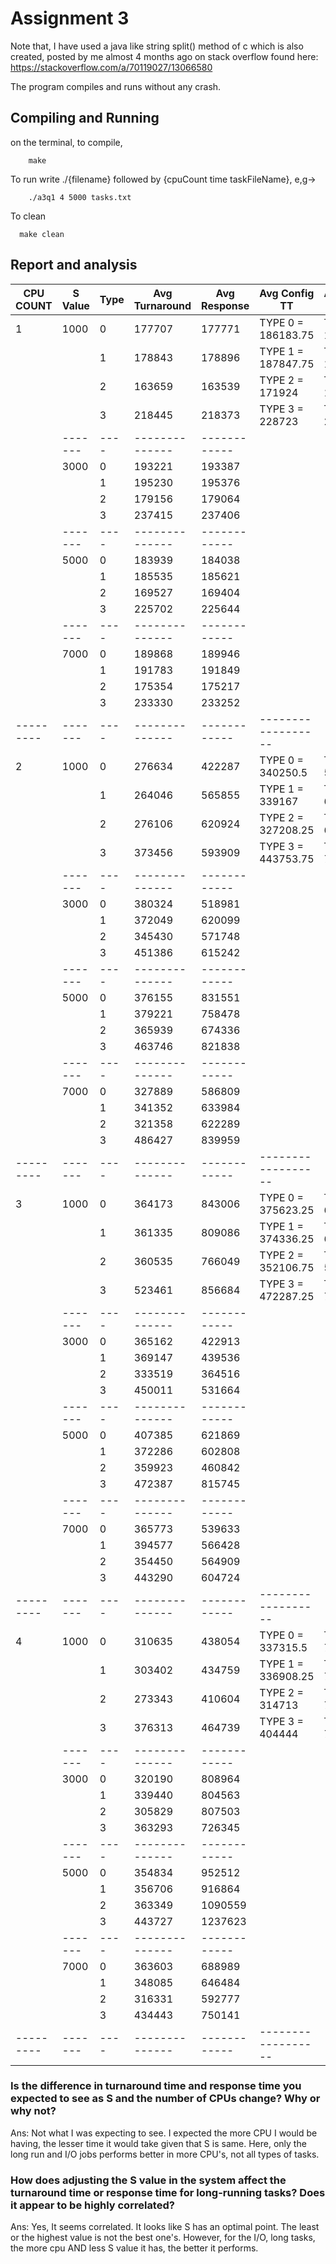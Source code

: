
# Assignment 3

Note that, I have used a java like string split() method of c which is also created, posted by me almost 4 months ago on stack overflow found here: 
https://stackoverflow.com/a/70119027/13066580 

The program compiles and runs without any crash. 
## Compiling and Running

on the terminal, to compile,

```
    make
```

To run write ./{filename} followed by {cpuCount time taskFileName}, e,g->
```
    ./a3q1 4 5000 tasks.txt
```

To clean

```
  make clean
```

## Report and analysis

| CPU COUNT | S Value | Type | Avg Turnaround | Avg Response | Avg Config TT      | Avg Config RT      |
| --------- | ------- | ---- | -------------- | ------------ | ------------------ | ------------------ |
| 1         | 1000    | 0    | 177707         | 177771       | TYPE 0 = 186183.75 | TYPE 0 = 186285.5  |
|           |         | 1    | 178843         | 178896       | TYPE 1 = 187847.75 | TYPE 1 = 187935.5  |
|           |         | 2    | 163659         | 163539       | TYPE 2 = 171924    | TYPE 2 = 171806    |
|           |         | 3    | 218445         | 218373       | TYPE 3 = 228723    | TYPE 3 = 228668.75 |
|           | ------- | ---- | -------------- | ------------ |                    |                    |
|           | 3000    | 0    | 193221         | 193387       |                    |                    |
|           |         | 1    | 195230         | 195376       |                    |                    |
|           |         | 2    | 179156         | 179064       |                    |                    |
|           |         | 3    | 237415         | 237406       |                    |                    |
|           | ------- | ---- | -------------- | ------------ |                    |                    |
|           | 5000    | 0    | 183939         | 184038       |                    |                    |
|           |         | 1    | 185535         | 185621       |                    |                    |
|           |         | 2    | 169527         | 169404       |                    |                    |
|           |         | 3    | 225702         | 225644       |                    |                    |
|           | ------- | ---- | -------------- | ------------ |                    |                    |
|           | 7000    | 0    | 189868         | 189946       |                    |                    |
|           |         | 1    | 191783         | 191849       |                    |                    |
|           |         | 2    | 175354         | 175217       |                    |                    |
|           |         | 3    | 233330         | 233252       |                    |                    |
| --------- | ------- | ---- | -------------- | ------------ | ------------------ | ------------------ |
| 2         | 1000    | 0    | 276634         | 422287       | TYPE 0 = 340250.5  | TYPE 0 = 589907    |
|           |         | 1    | 264046         | 565855       | TYPE 1 = 339167    | TYPE 1 = 644604    |
|           |         | 2    | 276106         | 620924       | TYPE 2 = 327208.25 | TYPE 2 = 622324.25 |
|           |         | 3    | 373456         | 593909       | TYPE 3 = 443753.75 | TYPE 3 = 717737    |
|           | ------- | ---- | -------------- | ------------ |                    |                    |
|           | 3000    | 0    | 380324         | 518981       |                    |                    |
|           |         | 1    | 372049         | 620099       |                    |                    |
|           |         | 2    | 345430         | 571748       |                    |                    |
|           |         | 3    | 451386         | 615242       |                    |                    |
|           | ------- | ---- | -------------- | ------------ |                    |                    |
|           | 5000    | 0    | 376155         | 831551       |                    |                    |
|           |         | 1    | 379221         | 758478       |                    |                    |
|           |         | 2    | 365939         | 674336       |                    |                    |
|           |         | 3    | 463746         | 821838       |                    |                    |
|           | ------- | ---- | -------------- | ------------ |                    |                    |
|           | 7000    | 0    | 327889         | 586809       |                    |                    |
|           |         | 1    | 341352         | 633984       |                    |                    |
|           |         | 2    | 321358         | 622289       |                    |                    |
|           |         | 3    | 486427         | 839959       |                    |                    |
| --------- | ------- | ---- | -------------- | ------------ | ------------------ | ------------------ |
| 3         | 1000    | 0    | 364173         | 843006       | TYPE 0 = 375623.25 | TYPE 0 = 606855.25 |
|           |         | 1    | 361335         | 809086       | TYPE 1 = 374336.25 | TYPE 1 = 604464.5  |
|           |         | 2    | 360535         | 766049       | TYPE 2 = 352106.75 | TYPE 2 = 539079    |
|           |         | 3    | 523461         | 856684       | TYPE 3 = 472287.25 | TYPE 3 = 702204.25 |
|           | ------- | ---- | -------------- | ------------ |                    |                    |
|           | 3000    | 0    | 365162         | 422913       |                    |                    |
|           |         | 1    | 369147         | 439536       |                    |                    |
|           |         | 2    | 333519         | 364516       |                    |                    |
|           |         | 3    | 450011         | 531664       |                    |                    |
|           | ------- | ---- | -------------- | ------------ |                    |                    |
|           | 5000    | 0    | 407385         | 621869       |                    |                    |
|           |         | 1    | 372286         | 602808       |                    |                    |
|           |         | 2    | 359923         | 460842       |                    |                    |
|           |         | 3    | 472387         | 815745       |                    |                    |
|           | ------- | ---- | -------------- | ------------ |                    |                    |
|           | 7000    | 0    | 365773         | 539633       |                    |                    |
|           |         | 1    | 394577         | 566428       |                    |                    |
|           |         | 2    | 354450         | 564909       |                    |                    |
|           |         | 3    | 443290         | 604724       |                    |                    |
| --------- | ------- | ---- | -------------- | ------------ | ------------------ | ------------------ |
| 4         | 1000    | 0    | 310635         | 438054       | TYPE 0 = 337315.5  | TYPE 0 = 722129.75 |
|           |         | 1    | 303402         | 434759       | TYPE 1 = 336908.25 | TYPE 1 = 700667.5  |
|           |         | 2    | 273343         | 410604       | TYPE 2 = 314713    | TYPE 2 = 725360.75 |
|           |         | 3    | 376313         | 464739       | TYPE 3 = 404444    | TYPE 3 = 794712    |
|           | ------- | ---- | -------------- | ------------ |                    |                    |
|           | 3000    | 0    | 320190         | 808964       |                    |                    |
|           |         | 1    | 339440         | 804563       |                    |                    |
|           |         | 2    | 305829         | 807503       |                    |                    |
|           |         | 3    | 363293         | 726345       |                    |                    |
|           | ------- | ---- | -------------- | ------------ |                    |                    |
|           | 5000    | 0    | 354834         | 952512       |                    |                    |
|           |         | 1    | 356706         | 916864       |                    |                    |
|           |         | 2    | 363349         | 1090559      |                    |                    |
|           |         | 3    | 443727         | 1237623      |                    |                    |
|           | ------- | ---- | -------------- | ------------ |                    |                    |
|           | 7000    | 0    | 363603         | 688989       |                    |                    |
|           |         | 1    | 348085         | 646484       |                    |                    |
|           |         | 2    | 316331         | 592777       |                    |                    |
|           |         | 3    | 434443         | 750141       |                    |                    |
| --------- | ------- | ---- | -------------- | ------------ | ------------------ | ------------------ |


### Is the difference in turnaround time and response time you expected to see as S and the number of CPUs change? Why or why not?
Ans: Not what I was expecting to see. I expected the more CPU I would be having, the lesser time it would take given that S is same. Here, only the long run and I/O jobs performs better in more CPU's, not all types of tasks.

### How does adjusting the S value in the system affect the turnaround time or response time for long-running tasks? Does it appear to be highly correlated?
Ans: Yes, It seems correlated. It looks like S has an optimal point. The least or the highest value is not the best one's. However, for the I/O, long tasks, the more cpu AND less S value it has, the better it performs.